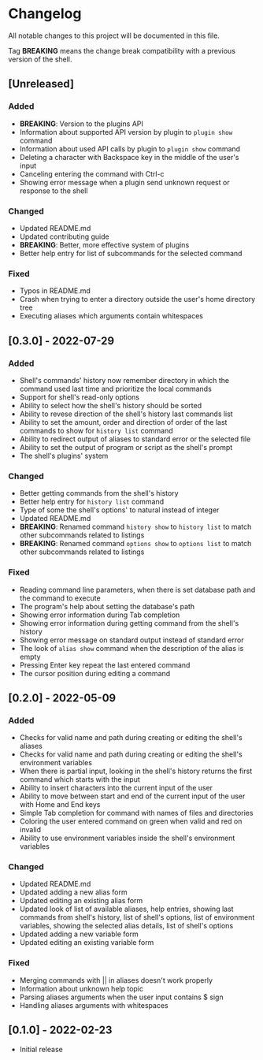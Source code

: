 # Changelog
All notable changes to this project will be documented in this file.

Tag **BREAKING** means the change break compatibility with a previous version
of the shell.

## [Unreleased]

### Added
- **BREAKING**: Version to the plugins API
- Information about supported API version by plugin to `plugin show` command
- Information about used API calls by plugin to `plugin show` command
- Deleting a character with Backspace key in the middle of the user's input
- Canceling entering the command with Ctrl-c
- Showing error message when a plugin send unknown request or response to the
  shell

### Changed
- Updated README.md
- Updated contributing guide
- **BREAKING**: Better, more effective system of plugins
- Better help entry for list of subcommands for the selected command

### Fixed
- Typos in README.md
- Crash when trying to enter a directory outside the user's home directory tree
- Executing aliases which arguments contain whitespaces

## [0.3.0] - 2022-07-29

### Added
- Shell's commands' history now remember directory in which the command used
  last time and prioritize the local commands
- Support for shell's read-only options
- Ability to select how the shell's history should be sorted
- Ability to revese direction of the shell's history last commands list
- Ability to set the amount, order and direction of order of the last commands
  to show for `history list` command
- Ability to redirect output of aliases to standard error or the selected file
- Ability to set the output of program or script as the shell's prompt
- The shell's plugins' system

### Changed
- Better getting commands from the shell's history
- Better help entry for `history list` command
- Type of some the shell's options' to natural instead of integer
- Updated README.md
- **BREAKING**: Renamed command `history show` to `history list` to match other
  subcommands related to listings
- **BREAKING**: Renamed command `options show` to `options list` to match other
  subcommands related to listings

### Fixed
- Reading command line parameters, when there is set database path and the
  command to execute
- The program's help about setting the database's path
- Showing error information during Tab completion
- Showing error information during getting command from the shell's history
- Showing error message on standard output instead of standard error
- The look of `alias show` command when the description of the alias is empty
- Pressing Enter key repeat the last entered command
- The cursor position during editing a command

## [0.2.0] - 2022-05-09

### Added
- Checks for valid name and path during creating or editing the shell's aliases
- Checks for valid name and path during creating or editing the shell's
  environment variables
- When there is partial input, looking in the shell's history returns the first
  command which starts with the input
- Ability to insert characters into the current input of the user
- Ability to move between start and end of the current input of the user with
  Home and End keys
- Simple Tab completion for command with names of files and directories
- Coloring the user entered command on green when valid and red on invalid
- Ability to use environment variables inside the shell's environment variables

### Changed
- Updated README.md
- Updated adding a new alias form
- Updated editing an existing alias form
- Updated look of list of available aliases, help entries, showing last
  commands from shell's history, list of shell's options, list of environment
  variables, showing the selected alias details, list of shell's options
- Updated adding a new variable form
- Updated editing an existing variable form

### Fixed
- Merging commands with || in aliases doesn't work properly
- Information about unknown help topic
- Parsing aliases arguments when the user input contains $ sign
- Handling aliases arguments with whitespaces

## [0.1.0] - 2022-02-23
- Initial release
